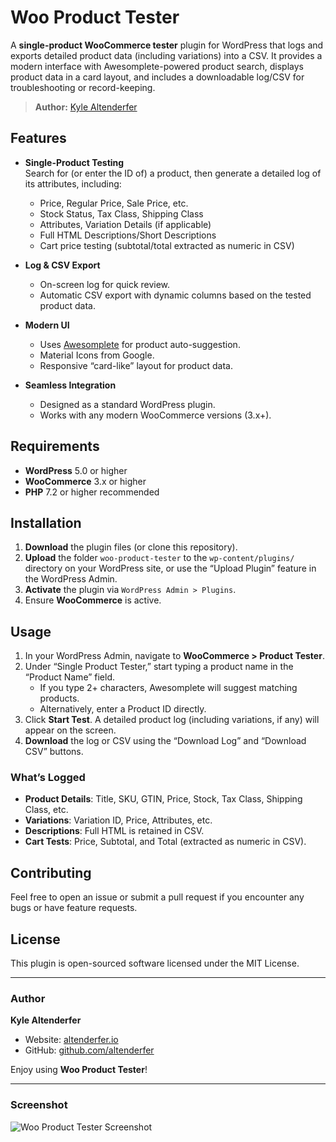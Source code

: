 # Woo Product Tester

A **single-product WooCommerce tester** plugin for WordPress that logs and exports detailed product data (including variations) into a CSV. It provides a modern interface with Awesomplete-powered product search, displays product data in a card layout, and includes a downloadable log/CSV for troubleshooting or record-keeping.

> **Author:** [Kyle Altenderfer](https://altenderfer.io/)  

## Features

- **Single-Product Testing**  
  Search for (or enter the ID of) a product, then generate a detailed log of its attributes, including:
  - Price, Regular Price, Sale Price, etc.  
  - Stock Status, Tax Class, Shipping Class  
  - Attributes, Variation Details (if applicable)  
  - Full HTML Descriptions/Short Descriptions  
  - Cart price testing (subtotal/total extracted as numeric in CSV)

- **Log & CSV Export**  
  - On-screen log for quick review.  
  - Automatic CSV export with dynamic columns based on the tested product data.  

- **Modern UI**  
  - Uses [Awesomplete](https://github.com/LeaVerou/awesomplete) for product auto-suggestion.  
  - Material Icons from Google.  
  - Responsive “card-like” layout for product data.  

- **Seamless Integration**  
  - Designed as a standard WordPress plugin.  
  - Works with any modern WooCommerce versions (3.x+).  

## Requirements

- **WordPress** 5.0 or higher  
- **WooCommerce** 3.x or higher  
- **PHP** 7.2 or higher recommended  

## Installation

1. **Download** the plugin files (or clone this repository).  
2. **Upload** the folder `woo-product-tester` to the `wp-content/plugins/` directory on your WordPress site, or use the “Upload Plugin” feature in the WordPress Admin.  
3. **Activate** the plugin via `WordPress Admin > Plugins`.  
4. Ensure **WooCommerce** is active.  

## Usage

1. In your WordPress Admin, navigate to **WooCommerce > Product Tester**.  
2. Under “Single Product Tester,” start typing a product name in the “Product Name” field.  
   - If you type 2+ characters, Awesomplete will suggest matching products.  
   - Alternatively, enter a Product ID directly.  
3. Click **Start Test**. A detailed product log (including variations, if any) will appear on the screen.  
4. **Download** the log or CSV using the “Download Log” and “Download CSV” buttons.  

### What’s Logged

- **Product Details**: Title, SKU, GTIN, Price, Stock, Tax Class, Shipping Class, etc.  
- **Variations**: Variation ID, Price, Attributes, etc.  
- **Descriptions**: Full HTML is retained in CSV.  
- **Cart Tests**: Price, Subtotal, and Total (extracted as numeric in CSV).

## Contributing

Feel free to open an issue or submit a pull request if you encounter any bugs or have feature requests.  

## License

This plugin is open-sourced software licensed under the MIT License.  

---

### Author

**Kyle Altenderfer**  
- Website: [altenderfer.io](https://altenderfer.io/)  
- GitHub: [github.com/altenderfer](https://github.com/altenderfer)

Enjoy using **Woo Product Tester**!  

---

### Screenshot

![Woo Product Tester Screenshot](https://altenderfer.io/github/woo-product-tester-screenshot01_web.webp)
